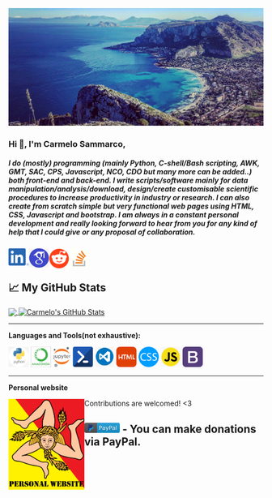 ![Hello 👋🏻](https://github.com/carmelosammarco/carmelosammarco/blob/master/Assets/ban.jpg)

### Hi 👋, I'm Carmelo Sammarco,

##### I do (mostly) programming (mainly Python, C-shell/Bash scripting, AWK, GMT, SAC, CPS, Javascript, NCO, CDO but many more can be added..) both front-end and back-end. I write scripts/software mainly for data manipulation/analysis/download, design/create customisable scientific procedures to  increase productivity in industry or research. I can also create from scratch simple but very functional web pages using HTML, CSS, Javascript and bootstrap. I am always in a constant personal development and really looking forward to hear from you for any kind of help that I could give or any proposal of collaboration.

<a href="https://www.linkedin.com/public-profile/settings?trk=d_flagship3_profile_self_view_public_profile">
  <img align="left" alt="Carmelo Sammarco | Linked-in" width="40px" src="https://github.com/carmelosammarco/carmelosammarco/blob/master/Assets/linkedin.png"/>
</a>

<a href="https://scholar.google.com/citations?user=47zLDEcAAAAJ&hl=en">
  <img align="left" alt="Carmelo Sammarco | googlescholar" width="40px" src="https://github.com/carmelosammarco/carmelosammarco/blob/master/Assets/googlescholar.jpg"/>
</a>

<a href="https://https://www.reddit.com/user/CarmeloSammarco">
  <img align="left" alt="Carmelo Sammarco | reddit" width="40px" src="https://github.com/carmelosammarco/carmelosammarco/blob/master/Assets/reddit.png"/>
</a>

<a href="https://stackoverflow.com/users/10477232/carmelo-sammarco?tab=profile">
  <img align="left" alt="Carmelo Sammarco | stackoverflow" width="40px" src="https://github.com/carmelosammarco/carmelosammarco/blob/master/Assets/stack.png"/>
</a>

<br />
<br />

## &#x1f4c8; My GitHub Stats

<a href="https://github.com/carmelosammarco/carmelosammarco">
  <img align="center" src="https://github-readme-stats.vercel.app/api/top-langs/?username=carmelosammarco" />
</a>

<a href="https://github.com/carmelosammarco/carmelosammarco">
  <img align="center" src="https://github-readme-stats.vercel.app/api?username=carmelosammarco&theme=default&show_icons=true&count_private=true" alt="Carmelo's GitHub Stats" />
</a>

---
**Languages and Tools(not exhaustive):**  

<code><img height="40" src="https://github.com/carmelosammarco/carmelosammarco/blob/master/Assets/python.jpg"></code>
<code><img height="40" src="https://github.com/carmelosammarco/carmelosammarco/blob/master/Assets/Anaconda.png"></code>
<code><img height="40" src="https://github.com/carmelosammarco/carmelosammarco/blob/master/Assets/jup.png"></code>
<code><img height="40" src="https://github.com/carmelosammarco/carmelosammarco/blob/master/Assets/scripting.png"></code>
<code><img height="40" src="https://github.com/carmelosammarco/carmelosammarco/blob/master/Assets/Vscode.png"></code>
<code><img height="40" src="https://github.com/carmelosammarco/carmelosammarco/blob/master/Assets/html.png"></code>
<code><img height="40" src="https://github.com/carmelosammarco/carmelosammarco/blob/master/Assets/css.png"></code>
<code><img height="40" src="https://github.com/carmelosammarco/carmelosammarco/blob/master/Assets/js.jpg"></code>
<code><img height="40" src="https://github.com/carmelosammarco/carmelosammarco/blob/master/Assets/bootstrap.png"></code>

---
**Personal website** 

<a href="https://carmelosammarco.com">
  <img align="left" alt="Carmelo Sammarco | Sicilian4ever" width="150px" src="https://github.com/carmelosammarco/carmelosammarco/blob/master/Assets/website.png"/>
</a>

Contributions are welcomed! <3

[![paypal.me/carmelosammarco](https://github.com/carmelosammarco/carmelosammarco/blob/master/Assets/paypal.png)](https://paypal.me/carmelosammarco) - You can make donations via PayPal. 
---
